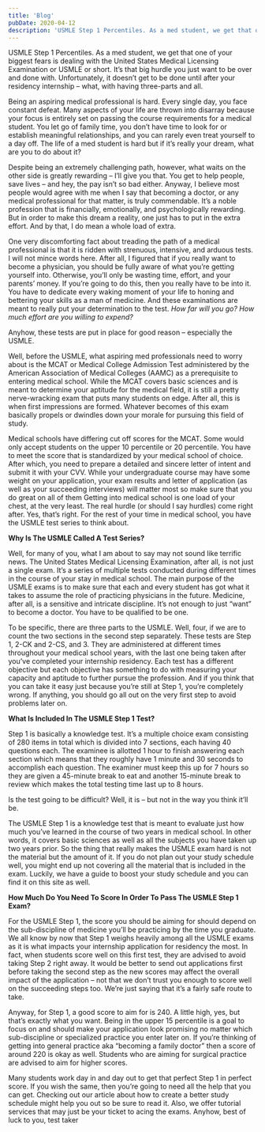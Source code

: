 ```yaml
---
title: 'Blog'
pubDate: 2020-04-12
description: 'USMLE Step 1 Percentiles. As a med student, we get that one of your biggest fears is dealing with the United States Medical Licensing Examination or USMLE.'
---
```


USMLE Step 1 Percentiles. As a med student, we get that one of your biggest fears is dealing with the United States Medical Licensing Examination or USMLE or short. It’s that big hurdle you just want to be over and done with. Unfortunately, it doesn’t get to be done until after your residency internship – what, with having three-parts and all.

Being an aspiring medical professional is hard. Every single day, you face constant defeat. Many aspects of your life are thrown into disarray because your focus is entirely set on passing the course requirements for a medical student. You let go of family time, you don’t have time to look for or establish meaningful relationships, and you can rarely even treat yourself to a day off. The life of a med student is hard but if it’s really your dream, what are you to do about it?

Despite being an extremely challenging path, however, what waits on the other side is greatly rewarding – I’ll give you that. You get to help people, save lives – and hey, the pay isn’t so bad either. Anyway, I believe most people would agree with me when I say that becoming a doctor, or any medical professional for that matter, is truly commendable. It’s a noble profession that is financially, emotionally, and psychologically rewarding. But in order to make this dream a reality, one just has to put in the extra effort. And by that, I do mean a whole load of extra.

One very discomforting fact about treading the path of a medical professional is that it is ridden with strenuous, intensive, and arduous tests. I will not mince words here. After all, I figured that if you really want to become a physician, you should be fully aware of what you’re getting yourself into. Otherwise, you’ll only be wasting time, effort, and your parents’ money. If you’re going to do this, then you really have to be into it. You have to dedicate every waking moment of your life to honing and bettering your skills as a man of medicine. And these examinations are meant to really put your determination to the test. *How far will you go? How much effort are you willing to expend?*

Anyhow, these tests are put in place for good reason – especially the USMLE.

Well, before the USMLE, what aspiring med professionals need to worry about is the MCAT or Medical College Admission Test administered by the American Association of Medical Colleges (AAMC) as a prerequisite to entering medical school. While the MCAT covers basic sciences and is meant to determine your aptitude for the medical field, it is still a pretty nerve-wracking exam that puts many students on edge. After all, this is when first impressions are formed. Whatever becomes of this exam basically propels or dwindles down your morale for pursuing this field of study.

Medical schools have differing cut off scores for the MCAT. Some would only accept students on the upper 10 percentile or 20 percentile. You have to meet the score that is standardized by your medical school of choice. After which, you need to prepare a detailed and sincere letter of intent and submit it with your CVV. While your undergraduate course may have some weight on your application, your exam results and letter of application (as well as your succeeding interviews) will matter most so make sure that you do great on all of them
Getting into medical school is one load of your chest, at the very least. The real hurdle (or should I say hurdles) come right after. Yes, that’s right. For the rest of your time in medical school, you have the USMLE test series to think about.

**Why Is The USMLE Called A Test Series?**

Well, for many of you, what I am about to say may not sound like terrific news. The United States Medical Licensing Examination, after all, is not just a single exam. It’s a series of multiple tests conducted during different times in the course of your stay in medical school. The main purpose of the USMLE exams is to make sure that each and every student has got what it takes to assume the role of practicing physicians in the future. Medicine, after all, is a sensitive and intricate discipline. It’s not enough to just “want” to become a doctor. You have to be qualified to be one.

To be specific, there are three parts to the USMLE. Well, four, if we are to count the two sections in the second step separately. These tests are Step 1, 2-CK and 2-CS, and 3. They are administered at different times throughout your medical school years, with the last one being taken after you’ve completed your internship residency. Each test has a different objective but each objective has something to do with measuring your capacity and aptitude to further pursue the profession. And if you think that you can take it easy just because you’re still at Step 1, you’re completely wrong. If anything, you should go all out on the very first step to avoid problems later on.

**What Is Included In The USMLE Step 1 Test?**

Step 1 is basically a knowledge test. It’s a multiple choice exam consisting of 280 items in total which is divided into 7 sections, each having 40 questions each. The examinee is allotted 1 hour to finish answering each section which means that they roughly have 1 minute and 30 seconds to accomplish each question. The examiner must keep this up for 7 hours so they are given a 45-minute break to eat and another 15-minute break to review which makes the total testing time last up to 8 hours.

Is the test going to be difficult? Well, it is – but not in the way you think it’ll be.

The USMLE Step 1 is a knowledge test that is meant to evaluate just how much you’ve learned in the course of two years in medical school. In other words, it covers basic sciences as well as all the subjects you have taken up two years prior. So the thing that really makes the USMLE exam hard is not the material but the amount of it. If you do not plan out your study schedule well, you might end up not covering all the material that is included in the exam. Luckily, we have a guide to boost your study schedule and you can find it on this site as well.

**How Much Do You Need To Score In Order To Pass The USMLE Step 1 Exam?**

For the USMLE Step 1, the score you should be aiming for should depend on the sub-discipline of medicine you’ll be practicing by the time you graduate. We all know by now that Step 1 weighs heavily among all the USMLE exams as it is what impacts your internship application for residency the most. In fact, when students score well on this first test, they are advised to avoid taking Step 2 right away. It would be better to send out applications first before taking the second step as the new scores may affect the overall impact of the application – not that we don’t trust you enough to score well on the succeeding steps too. We’re just saying that it’s a fairly safe route to take.

Anyway, for Step 1, a good score to aim for is 240. A little high, yes, but that’s exactly what you want. Being in the upper 15 percentile is a goal to focus on and should make your application look promising no matter which sub-discipline or specialized practice you enter later on. If you’re thinking of getting into general practice aka “becoming a family doctor” then a score of around 220 is okay as well. Students who are aiming for surgical practice are advised to aim for higher scores.

Many students work day in and day out to get that perfect Step 1 in perfect score. If you wish the same, then you’re going to need all the help that you can get. Checking out our article about how to create a better study schedule might help you out so be sure to read it. Also, we offer tutorial services that may just be your ticket to acing the exams. Anyhow, best of luck to you, test taker
